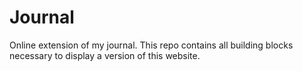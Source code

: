 # Journal
Online extension of my journal. This repo contains all building blocks necessary to display a version of this website.